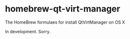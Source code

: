 # homebrew-qt-virt-manager
The HomeBrew formulaes for install QtVirtManager on OS X

In development. Sorry.